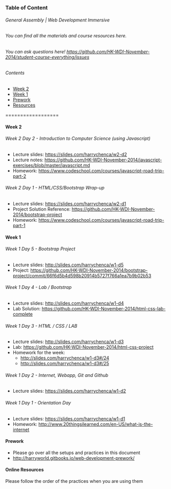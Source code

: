 ### Table of Content
###### General Assembly | Web Development Immersive 

###### You can find all the materials and course resources here.

###### You can ask questions here! https://github.com/HK-WDI-November-2014/student-course-everything/issues

###### Contents
* [Week 2](#week2)
* [Week 1](#week1)
* [Prework](#prework)
* [Resources](#resources)

==================

<a name="week2"></a>
#### Week 2

###### Week 2 Day 2 - Introduction to Computer Science (using Javascript)
- Lecture slides: https://slides.com/harrychenca/w2-d2
- Lecture notes: https://github.com/HK-WDI-November-2014/javascript-exercises/blob/master/javascript.md
- Homework: https://www.codeschool.com/courses/javascript-road-trip-part-2

###### Week 2 Day 1 - HTML/CSS/Bootstrap Wrap-up
- Lecture slides: https://slides.com/harrychenca/w2-d1
- Project Solution Reference: https://github.com/HK-WDI-November-2014/bootstrap-project
- Homework: https://www.codeschool.com/courses/javascript-road-trip-part-1

<a name="week1"></a>
#### Week 1

###### Week 1 Day 5 - Bootstrap Project
- Lecture slides: http://slides.com/harrychenca/w1-d5
- Project: https://github.com/HK-WDI-November-2014/bootstrap-project/commit/66f6d5b4d598b20914b5727f766a1ea7b9b02b53

###### Week 1 Day 4 - Lab / Bootstrap
- Lecture slides: http://slides.com/harrychenca/w1-d4
- Lab Solution: https://github.com/HK-WDI-November-2014/html-css-lab-complete

###### Week 1 Day 3 - HTML / CSS / LAB
- Lecture slides: http://slides.com/harrychenca/w1-d3
- Lab: https://github.com/HK-WDI-November-2014/html-css-project
- Homework for the week:
  - http://slides.com/harrychenca/w1-d3#/24
  - http://slides.com/harrychenca/w1-d3#/25

###### Week 1 Day 2 - Internet, Webapp, Git and Github
- Lecture slides: https://slides.com/harrychenca/w1-d2

###### Week 1 Day 1 - Orientation Day
- Lecture slides: https://slides.com/harrychenca/w1-d1
- Homework: http://www.20thingsilearned.com/en-US/what-is-the-internet

<a name="prework"></a>
#### Prework
- Please go over all the setups and practices in this document
- http://harryworld.gitbooks.io/web-development-prework/

<a name="resources"></a>
#### Online Resources
Please follow the order of the practices when you are using them

